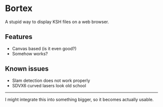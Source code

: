 # Bortex

A stupid way to display KSH files on a web browser.

## Features

- Canvas based (is it even good?)
- Somehow works?

## Known issues

- Slam detection does not work properly
- SDVX6 curved lasers look old school

---

I might integrate this into something bigger, so it becomes actually usable.